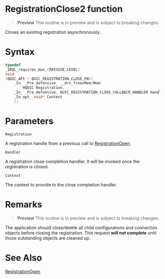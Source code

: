 RegistrationClose2 function
======

> **Preview**
> This routine is in preview and is subject to breaking changes.

Closes an existing registration asynchronously.

# Syntax

```C
typedef
_IRQL_requires_max_(PASSIVE_LEVEL)
void
(QUIC_API * QUIC_REGISTRATION_CLOSE_FN)(
    _In_ _Pre_defensive_ __drv_freesMem(Mem)
        HQUIC Registration,
    _In_ _Pre_defensive_ QUIC_REGISTRATION_CLOSE_CALLBACK_HANDLER Handler,
    _In_opt_ void* Context
    );
```

# Parameters

`Registration`

A registration handle from a previous call to [RegistrationOpen](RegistrationOpen.md).

`Handler`

A registration close completion handler. It will be invoked once the registration is closed.

`Context`

The context to provide to the close completion handler.

# Remarks

> **Preview**
> This routine is in preview and is subject to breaking changes.

The application should close/delete all child configurations and connection objects before closing the registration. This request **will not complete** until those outstanding objects are cleaned up.

# See Also

[RegistrationOpen](RegistrationOpen.md)<br>
